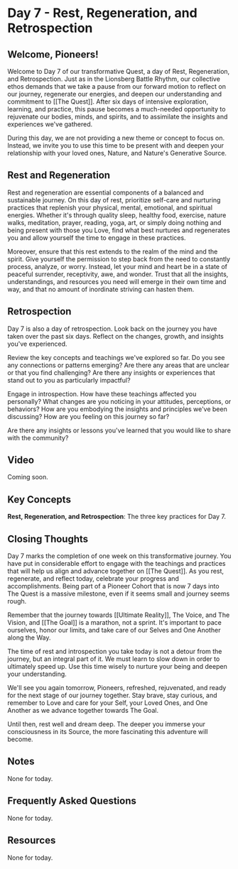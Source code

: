 # Day 7 - Rest, Regeneration, and Retrospection

## Welcome, Pioneers!

Welcome to Day 7 of our transformative Quest, a day of Rest, Regeneration, and Retrospection. Just as in the Lionsberg Battle Rhythm, our collective ethos demands that we take a pause from our forward motion to reflect on our journey, regenerate our energies, and deepen our understanding and commitment to [[The Quest]]. After six days of intensive exploration, learning, and practice, this pause becomes a much-needed opportunity to rejuvenate our bodies, minds, and spirits, and to assimilate the insights and experiences we've gathered.

During this day, we are not providing a new theme or concept to focus on. Instead, we invite you to use this time to be present with and deepen your relationship with your loved ones, Nature, and Nature's Generative Source. 

## Rest and Regeneration

Rest and regeneration are essential components of a balanced and sustainable journey. On this day of rest, prioritize self-care and nurturing practices that replenish your physical, mental, emotional, and spiritual energies. Whether it's through quality sleep, healthy food, exercise, nature walks, meditation, prayer, reading, yoga, art, or simply doing nothing and being present with those you Love, find what best nurtures and regenerates you and allow yourself the time to engage in these practices.

Moreover, ensure that this rest extends to the realm of the mind and the spirit. Give yourself the permission to step back from the need to constantly process, analyze, or worry. Instead, let your mind and heart be in a state of peaceful surrender, receptivity, awe, and wonder. Trust that all the insights, understandings, and resources you need will emerge in their own time and way, and that no amount of inordinate striving can hasten them. 

## Retrospection

Day 7 is also a day of retrospection. Look back on the journey you have taken over the past six days. Reflect on the changes, growth, and insights you've experienced.

Review the key concepts and teachings we've explored so far. Do you see any connections or patterns emerging? Are there any areas that are unclear or that you find challenging? Are there any insights or experiences that stand out to you as particularly impactful?

Engage in introspection. How have these teachings affected you personally? What changes are you noticing in your attitudes, perceptions, or behaviors? How are you embodying the insights and principles we've been discussing? How are you feeling on this journey so far?

Are there any insights or lessons you've learned that you would like to share with the community?

## Video

Coming soon.

## Key Concepts

**Rest, Regeneration, and Retrospection**: The three key practices for Day 7.

## Closing Thoughts

Day 7 marks the completion of one week on this transformative journey. You have put in considerable effort to engage with the teachings and practices that will help us align and advance together on [[The Quest]]. As you rest, regenerate, and reflect today, celebrate your progress and accomplishments. Being part of a Pioneer Cohort that is now 7 days into The Quest is a massive milestone, even if it seems small and journey seems rough. 

Remember that the journey towards [[Ultimate Reality]], The Voice, and The Vision, and [[The Goal]] is a marathon, not a sprint. It's important to pace ourselves, honor our limits, and take care of our Selves and One Another along the Way. 

The time of rest and introspection you take today is not a detour from the journey, but an integral part of it. We must learn to slow down in order to ultimately speed up. Use this time wisely to nurture your being and deepen your understanding.

We'll see you again tomorrow, Pioneers, refreshed, rejuvenated, and ready for the next stage of our journey together. Stay brave, stay curious, and remember to Love and care for your Self, your Loved Ones, and One Another as we advance together towards The Goal. 

Until then, rest well and dream deep. The deeper you immerse your consciousness in its Source, the more fascinating this adventure will become. 

## Notes

None for today.

## Frequently Asked Questions

None for today.

## Resources

None for today.